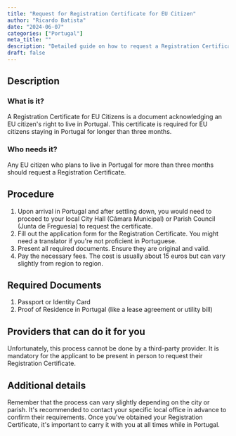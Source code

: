 ```yaml
---
title: "Request for Registration Certificate for EU Citizen"
author: "Ricardo Batista"
date: "2024-06-07"
categories: ["Portugal"]
meta_title: ""
description: "Detailed guide on how to request a Registration Certificate for EU citizens in Portugal"
draft: false
---
```


## Description
### What is it?
A Registration Certificate for EU Citizens is a document acknowledging an EU citizen's right to live in Portugal. This certificate is required for EU citizens staying in Portugal for longer than three months.

### Who needs it?
Any EU citizen who plans to live in Portugal for more than three months should request a Registration Certificate.

## Procedure
1. Upon arrival in Portugal and after settling down, you would need to proceed to your local City Hall (Câmara Municipal) or Parish Council (Junta de Freguesia) to request the certificate.
2. Fill out the application form for the Registration Certificate. You might need a translator if you're not proficient in Portuguese.
3. Present all required documents. Ensure they are original and valid.
4. Pay the necessary fees. The cost is usually about 15 euros but can vary slightly from region to region.

## Required Documents
1. Passport or Identity Card
2. Proof of Residence in Portugal (like a lease agreement or utility bill)

## Providers that can do it for you
Unfortunately, this process cannot be done by a third-party provider. It is mandatory for the applicant to be present in person to request their Registration Certificate.

## Additional details
Remember that the process can vary slightly depending on the city or parish. It's recommended to contact your specific local office in advance to confirm their requirements. Once you've obtained your Registration Certificate, it's important to carry it with you at all times while in Portugal.